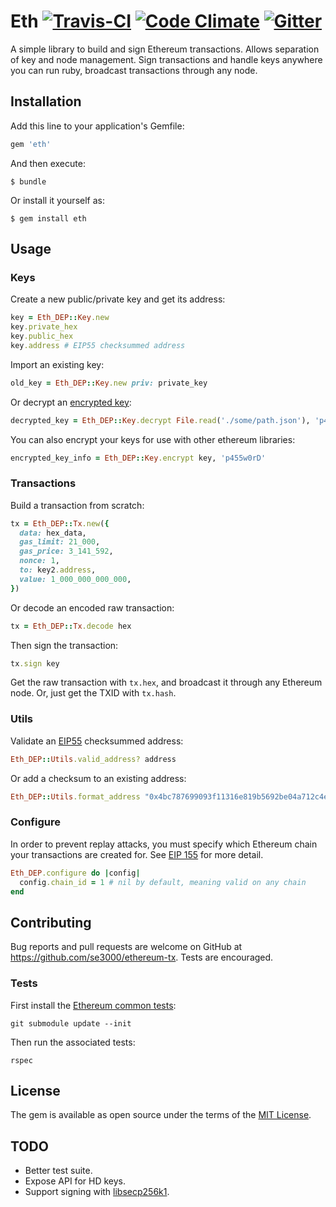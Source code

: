 # Eth [![Travis-CI](https://travis-ci.org/se3000/ruby-eth.svg?branch=master)](https://travis-ci.org/se3000/ruby-eth) [![Code Climate](https://codeclimate.com/github/se3000/ruby-eth/badges/gpa.svg)](https://codeclimate.com/github/se3000/ruby-eth) [![Gitter](https://badges.gitter.im/ruby-eth/Lobby.svg)](https://gitter.im/ruby-eth/Lobby)

A simple library to build and sign Ethereum transactions. Allows separation of key and node management. Sign transactions and handle keys anywhere you can run ruby, broadcast transactions through any node.

## Installation

Add this line to your application's Gemfile:

```ruby
gem 'eth'
```

And then execute:

    $ bundle

Or install it yourself as:

    $ gem install eth

## Usage

### Keys

Create a new public/private key and get its address:

```ruby
key = Eth_DEP::Key.new
key.private_hex
key.public_hex
key.address # EIP55 checksummed address
```

Import an existing key:

```ruby
old_key = Eth_DEP::Key.new priv: private_key
```

Or decrypt an [encrypted key](https://github.com/ethereum/wiki/wiki/Web3-Secret-Storage-Definition):

```ruby
decrypted_key = Eth_DEP::Key.decrypt File.read('./some/path.json'), 'p455w0rD'
```

You can also encrypt your keys for use with other ethereum libraries:

```ruby
encrypted_key_info = Eth_DEP::Key.encrypt key, 'p455w0rD'
```

### Transactions

Build a transaction from scratch:

```ruby
tx = Eth_DEP::Tx.new({
  data: hex_data,
  gas_limit: 21_000,
  gas_price: 3_141_592,
  nonce: 1,
  to: key2.address,
  value: 1_000_000_000_000,
})
```

Or decode an encoded raw transaction:

```ruby
tx = Eth_DEP::Tx.decode hex
```

Then sign the transaction:

```ruby
tx.sign key
```

Get the raw transaction with `tx.hex`, and broadcast it through any Ethereum node. Or, just get the TXID with `tx.hash`.

### Utils

Validate an [EIP55](https://github.com/ethereum/EIPs/issues/55) checksummed address:

```ruby
Eth_DEP::Utils.valid_address? address
```

Or add a checksum to an existing address:

```ruby
Eth_DEP::Utils.format_address "0x4bc787699093f11316e819b5692be04a712c4e69" # => "0x4bc787699093f11316e819B5692be04A712C4E69"
```

### Configure

In order to prevent replay attacks, you must specify which Ethereum chain your transactions are created for. See [EIP 155](https://github.com/ethereum/EIPs/issues/155) for more detail.

```ruby
Eth_DEP.configure do |config|
  config.chain_id = 1 # nil by default, meaning valid on any chain
end
```

## Contributing

Bug reports and pull requests are welcome on GitHub at https://github.com/se3000/ethereum-tx. Tests are encouraged.

### Tests

First install the [Ethereum common tests](https://github.com/ethereum/tests):

```shell
git submodule update --init
```

Then run the associated tests:

```shell
rspec
```

## License

The gem is available as open source under the terms of the [MIT License](http://opensource.org/licenses/MIT).

## TODO

* Better test suite.
* Expose API for HD keys.
* Support signing with [libsecp256k1](https://github.com/bitcoin-core/secp256k1).
